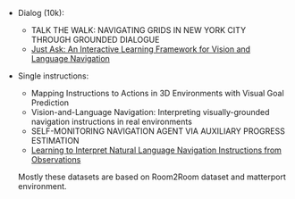 - Dialog (10k): 
  - TALK THE WALK: NAVIGATING GRIDS IN NEW YORK CITY THROUGH GROUNDED DIALOGUE
  - [Just Ask: An Interactive Learning Framework for Vision and Language Navigation](https://arxiv.org/pdf/1912.00915.pdf)
- Single instructions:
  - Mapping Instructions to Actions in 3D Environments with Visual Goal Prediction
  - Vision-and-Language Navigation: Interpreting visually-grounded navigation instructions in real environments
  - SELF-MONITORING NAVIGATION AGENT VIA AUXILIARY PROGRESS ESTIMATION
  - [Learning to Interpret Natural Language Navigation Instructions from Observations](http://www.cs.utexas.edu/users/ml/papers/chen.aaai11.pdf)
  
  
  Mostly these datasets are based on Room2Room dataset and matterport environment. 
